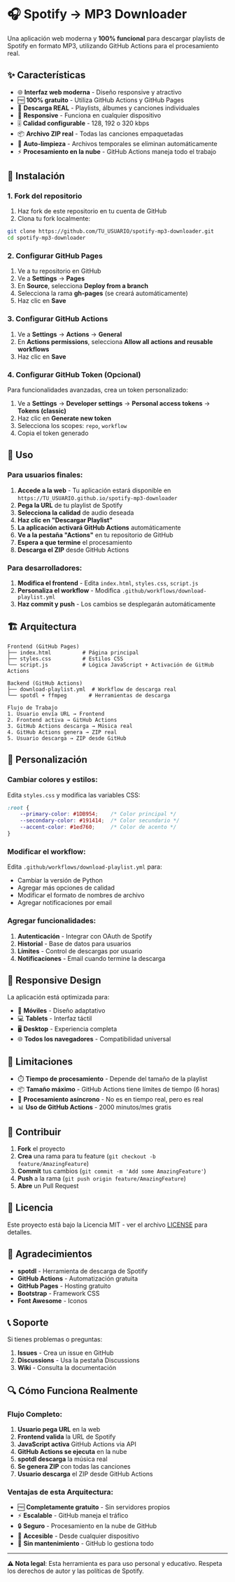 # 🎧 Spotify → MP3 Downloader

Una aplicación web moderna y **100% funcional** para descargar playlists de Spotify en formato MP3, utilizando GitHub Actions para el procesamiento real.

## ✨ Características

- 🌐 **Interfaz web moderna** - Diseño responsive y atractivo
- 🆓 **100% gratuito** - Utiliza GitHub Actions y GitHub Pages
- 🎵 **Descarga REAL** - Playlists, álbumes y canciones individuales
- 📱 **Responsive** - Funciona en cualquier dispositivo
- 🎚️ **Calidad configurable** - 128, 192 o 320 kbps
- 📦 **Archivo ZIP real** - Todas las canciones empaquetadas
- 🧹 **Auto-limpieza** - Archivos temporales se eliminan automáticamente
- ⚡ **Procesamiento en la nube** - GitHub Actions maneja todo el trabajo

## 🚀 Instalación

### 1. Fork del repositorio

1. Haz fork de este repositorio en tu cuenta de GitHub
2. Clona tu fork localmente:
```bash
git clone https://github.com/TU_USUARIO/spotify-mp3-downloader.git
cd spotify-mp3-downloader
```

### 2. Configurar GitHub Pages

1. Ve a tu repositorio en GitHub
2. Ve a **Settings** → **Pages**
3. En **Source**, selecciona **Deploy from a branch**
4. Selecciona la rama **gh-pages** (se creará automáticamente)
5. Haz clic en **Save**

### 3. Configurar GitHub Actions

1. Ve a **Settings** → **Actions** → **General**
2. En **Actions permissions**, selecciona **Allow all actions and reusable workflows**
3. Haz clic en **Save**

### 4. Configurar GitHub Token (Opcional)

Para funcionalidades avanzadas, crea un token personalizado:

1. Ve a **Settings** → **Developer settings** → **Personal access tokens** → **Tokens (classic)**
2. Haz clic en **Generate new token**
3. Selecciona los scopes: `repo`, `workflow`
4. Copia el token generado

## 🎯 Uso

### Para usuarios finales:

1. **Accede a la web** - Tu aplicación estará disponible en `https://TU_USUARIO.github.io/spotify-mp3-downloader`
2. **Pega la URL** de tu playlist de Spotify
3. **Selecciona la calidad** de audio deseada
4. **Haz clic en "Descargar Playlist"**
5. **La aplicación activará GitHub Actions** automáticamente
6. **Ve a la pestaña "Actions"** en tu repositorio de GitHub
7. **Espera a que termine** el procesamiento
8. **Descarga el ZIP** desde GitHub Actions

### Para desarrolladores:

1. **Modifica el frontend** - Edita `index.html`, `styles.css`, `script.js`
2. **Personaliza el workflow** - Modifica `.github/workflows/download-playlist.yml`
3. **Haz commit y push** - Los cambios se desplegarán automáticamente

## 🏗️ Arquitectura

```
Frontend (GitHub Pages)
├── index.html          # Página principal
├── styles.css          # Estilos CSS
└── script.js           # Lógica JavaScript + Activación de GitHub Actions

Backend (GitHub Actions)
├── download-playlist.yml  # Workflow de descarga real
└── spotdl + ffmpeg       # Herramientas de descarga

Flujo de Trabajo
1. Usuario envía URL → Frontend
2. Frontend activa → GitHub Actions
3. GitHub Actions descarga → Música real
4. GitHub Actions genera → ZIP real
5. Usuario descarga → ZIP desde GitHub
```

## 🔧 Personalización

### Cambiar colores y estilos:

Edita `styles.css` y modifica las variables CSS:

```css
:root {
    --primary-color: #1DB954;    /* Color principal */
    --secondary-color: #191414;  /* Color secundario */
    --accent-color: #1ed760;     /* Color de acento */
}
```

### Modificar el workflow:

Edita `.github/workflows/download-playlist.yml` para:

- Cambiar la versión de Python
- Agregar más opciones de calidad
- Modificar el formato de nombres de archivo
- Agregar notificaciones por email

### Agregar funcionalidades:

1. **Autenticación** - Integrar con OAuth de Spotify
2. **Historial** - Base de datos para usuarios
3. **Límites** - Control de descargas por usuario
4. **Notificaciones** - Email cuando termine la descarga

## 📱 Responsive Design

La aplicación está optimizada para:

- 📱 **Móviles** - Diseño adaptativo
- 💻 **Tablets** - Interfaz táctil
- 🖥️ **Desktop** - Experiencia completa
- 🌐 **Todos los navegadores** - Compatibilidad universal

## 🚨 Limitaciones

- ⏱️ **Tiempo de procesamiento** - Depende del tamaño de la playlist
- 📦 **Tamaño máximo** - GitHub Actions tiene límites de tiempo (6 horas)
- 🔄 **Procesamiento asíncrono** - No es en tiempo real, pero es real
- 📊 **Uso de GitHub Actions** - 2000 minutos/mes gratis

## 🤝 Contribuir

1. **Fork** el proyecto
2. **Crea** una rama para tu feature (`git checkout -b feature/AmazingFeature`)
3. **Commit** tus cambios (`git commit -m 'Add some AmazingFeature'`)
4. **Push** a la rama (`git push origin feature/AmazingFeature`)
5. **Abre** un Pull Request

## 📄 Licencia

Este proyecto está bajo la Licencia MIT - ver el archivo [LICENSE](LICENSE) para detalles.

## 🙏 Agradecimientos

- **spotdl** - Herramienta de descarga de Spotify
- **GitHub Actions** - Automatización gratuita
- **GitHub Pages** - Hosting gratuito
- **Bootstrap** - Framework CSS
- **Font Awesome** - Iconos

## 📞 Soporte

Si tienes problemas o preguntas:

1. **Issues** - Crea un issue en GitHub
2. **Discussions** - Usa la pestaña Discussions
3. **Wiki** - Consulta la documentación

## 🔍 Cómo Funciona Realmente

### **Flujo Completo:**

1. **Usuario pega URL** en la web
2. **Frontend valida** la URL de Spotify
3. **JavaScript activa** GitHub Actions via API
4. **GitHub Actions se ejecuta** en la nube
5. **spotdl descarga** la música real
6. **Se genera ZIP** con todas las canciones
7. **Usuario descarga** el ZIP desde GitHub Actions

### **Ventajas de esta Arquitectura:**

- 🆓 **Completamente gratuito** - Sin servidores propios
- ⚡ **Escalable** - GitHub maneja el tráfico
- 🔒 **Seguro** - Procesamiento en la nube de GitHub
- 📱 **Accesible** - Desde cualquier dispositivo
- 🧹 **Sin mantenimiento** - GitHub lo gestiona todo

---

**⚠️ Nota legal**: Esta herramienta es para uso personal y educativo. Respeta los derechos de autor y las políticas de Spotify.
